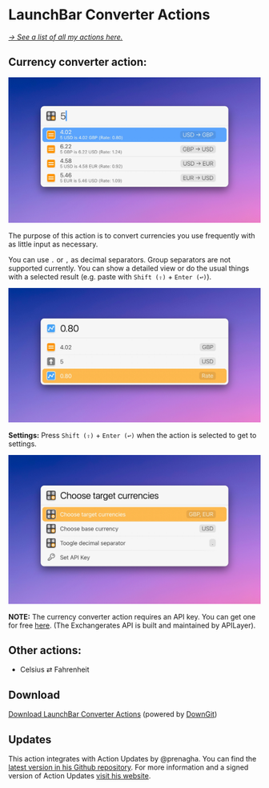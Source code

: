 # LaunchBar Converter Actions

*[→ See a list of all my actions here.](https://ptujec.github.io/launchbar)* 

## Currency converter action: 

<img src="01.jpg" width="704"/> 

The purpose of this action is to convert currencies you use frequently with as little input as necessary. 

You can use `.` or `,` as decimal separators. Group separators are not supported currently. You can show a detailed view or do the usual things with a selected result (e.g. paste with `Shift (⇧)` + `Enter (↩)`).

<img src="02.jpg" width="704"/> 

**Settings:** Press `Shift (⇧)` +  `Enter (↩)` when the action is selected to get to settings.

<img src="03.jpg" width="704"/> 

**NOTE:** The currency converter action requires an API key. You can get one for free [here](https://apilayer.com/marketplace/exchangerates_data-api). (The Exchangerates API is built and maintained by APILayer).

## Other actions:
- Celsius ⇄ Fahrenheit

## Download

[Download LaunchBar Converter Actions](https://minhaskamal.github.io/DownGit/#/home?url=https://github.com/Ptujec/LaunchBar/tree/master/Converter-Actions) (powered by [DownGit](https://github.com/MinhasKamal/DownGit))

## Updates

This action integrates with Action Updates by @prenagha. You can find the [latest version in his Github repository](https://github.com/prenagha/launchbar). For more information and a signed version of Action Updates [visit his website](https://renaghan.com/launchbar/action-updates/).